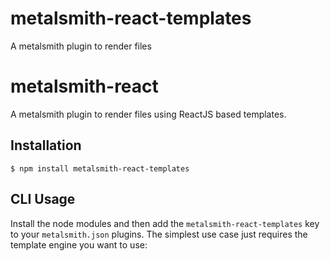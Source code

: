 # metalsmith-react-templates
A metalsmith plugin to render files 

# metalsmith-react

  A metalsmith plugin to render files using ReactJS based templates.

## Installation

    $ npm install metalsmith-react-templates

## CLI Usage

  Install the node modules and then add the `metalsmith-react-templates` key to your `metalsmith.json` plugins. The simplest use case just requires the template engine you want to use:
